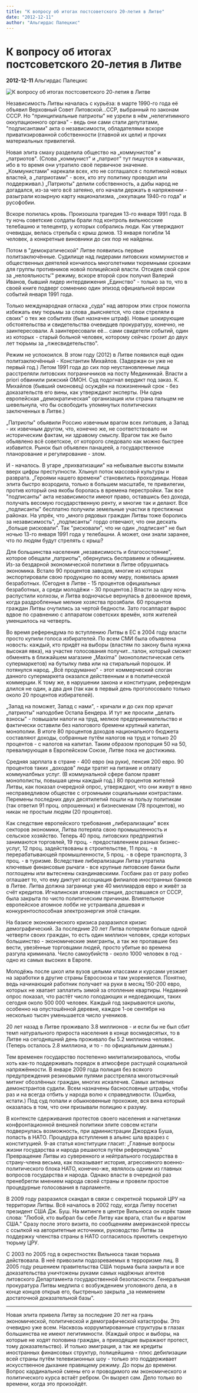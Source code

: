 ```yaml
---
title: "К вопросу об итогах постсоветского 20-летия в Литвe"
date: "2012-12-11"
author: "Альгирдас Палецкис"
---
```


# К вопросу об итогах постсоветского 20-летия в Литвe

**2012-12-11** Альгирдас Палецкис

![К вопросу об итогах постсоветского 20-летия в Литвe](http://www.kuncinas.com/aboutall/vilnius_foto/vilnius_foto_94l.jpg)

Независимость Литвы началась с курьёза: в марте 1990-го года её объявил Верховный Совет Литовской...ССР, выбранный по законам СССР. Но "принципиальные патриоты" не узрели в нём „нелегитимного оккупационного органа" - ведь они сами стали депутатами, "подписантами" акта о независимости, обладателями вскоре приватизированной собственности (главной их цели) и прочих материальных привилегий.

Новая элита смаху разделила общество на „коммунистов" и „патриотов". (Слова „коммунист" и „патриот" тут пишутся в кавычках, ибо в то время они утратило своё первичное значение. „Коммунистами" нарекали всех, кто не соглашался с политикой новых властей, а „патриотами" - всех, кто эту политику проводил или поддерживал.) „Патриоты" делили собственность, а дабы народ не догадался, из-за чего всё затеяно, его начали держать в напряжении - разыграли козырную карту национализма, „оккупации 1940-го года" и русофобии.

Вскоре полилась кровь. Произошла трагедия 13-го января 1991 года. В ту ночь советские солдаты брали под контроль вильнюсские телебашню и телецентр, у которых собрались люди. Как утверждают очевидцы, велась стрельба с крыш домов. 13 января погибли 14 человек, а конкретные виновники до сих пор не найдены.

Потом в "демократической" Литве появились первые политзаключённые. Судилище над лидерами литовских коммунистов и общественных деятелей кончилось многолетними тюремными сроками для группы противников новой полицейской власти. Отсидев свой срок за „нелояльность‘" режиму, вскоре второй срок получил Валерий Иванов, бывший лидер интердвижения „Единство" - только за то, что в своей книге подверг сомнению один эпизод официальной версии событий января 1991 года.

Только международная огласка „суда" над автором этих строк помогла избежать ему тюрьмы за слова „выясняется, что свои стреляли в своих" о тех же событиях (был назначен штраф). Новые шокирующие обстоятельства и свидетельства очевидцев прокуратуру, конечно, не заинтересовали. А заинтересовали её... сами свидетели событий, один из которых - старый больной человек, которому сейчас грозит до двух лет тюрьмы за „лжесвидетельство".

Режим не успокоился. В этом году (2012) в Литве появился ещё один политзаключённый - Константин Михайлов. (Задержан он уже не первый год.) Летом 1991 года до сих пор неустановленные лица расстреляли литовских пограничников на посту Медининкай. Власти a priori обвинили рижский ОМОН. Суд подогнал вердикт под заказ. К. Михайлов (бывший омоновец) осуждён на пожизненный срок - без доказательств его вины, как утверждают эксперты. (Ни одна европейская „демократическая" организация или страна пальцем не шевельнула, что бы освободить упомянутых политических заключенных в Литве.)

„Патриоты" обьявили Россию извечным врагом всех литовцев, а Запад - их извечным другом, что, конечно же, не соответствовало ни историческим фактам, ни здравому смыслу. Врагом так же было обьявлено всё советское, от которого следовало как можно быстрее избавится. Рынок был объявлен панацеей, а государственное планорование и регулирование - злом.

И - началось. В угаре „прихватизации" на небывалые высоты взмыли вверх цифры преступности. Хлынул поток массовой культуры и разврата. „Героями нашего времени" становились проходимцы. Новая элита быстро возродила, только в большем масштабе, те привилегии, против который она якобы боролась в времена перестройки. Так все "подписанты" акта независимости имеют право, оставшись без дохода, получать весомую государственную ренту, и многие так и делают. Все „подписанты" бесплатно получили земельные участки в престижных районах. На упрёк, что „много рядовых граждан Литвы тоже боролись за независимость", „подписанты" гордо отвечают, что они дескать „больше рисковали". Так "рисковали", что ни один „подписант" не был ночью 13-го января 1991 года у телебашни. А может, они знали заранее, что по людям будут стрелять с крыш?

Для большинства населения „независимость и благосостояние", которое обещали „патриоты", обернулись бесправием и обнищанием. Из-за бездарной экономической политики в Литве обрушилась экономика. Встало 90 процентов заводов, многие из которых экспортировали свою продукцию по всему миру, появилась армия безработных. (Сегодня в Литве - 15 процентов официальных безработных, а среди молодёжи - 30 процентов.) Власти за одну ночь распустили колхозы, и Литва водночасье вернулась в довоенное время, когда раздробленные мелкие хозяства прозябали. 60 процентов граждан Литвы очутились за чертой бедности. Зато госаппарат вырос вдвое по сравнению с аппаратом советских времён, хотя жителей уменшилось на четверть.

Во время референдума по вступлению Литвы в ЕС в 2004 году власти просто купили голоса избирателей. По всем СМИ была объявлена новость: каждый, кто придёт на выборы (властям по закону была нужна высокая явка), на участке голосования получит...талон, который сможет обменять в ближайшем магазине „Махimа" (монополистическая сеть супермаркетов) на бутылку пива или на стиральный порошок. И потянулся народ. „Всё продуманно" - этот коммерческий слоган данного супермаркета оказался действенным и в политической коммерции. К тому же, в нарушении закона и конституции, референдум длился не один, а два дня (так как в первый день проголосовало только около 20 процентов избирателей).

„Запад на поможет, Запад с нами", - кричали и до сих пор кричат „патриоты" наподобие Остапа Бендера. И тут же просили „делать взносы" - повышали налоги на труд, мелкое предпринимательство и фактически оставили без налогового бремени крупный капитал, монополии. В итоге 80 процентов доходов национального бюджета составляют доходы, собранные путём налогов на труд и только 20 процентов - с налогов на капитал. Таким образом пропорция 50 на 50, превалирующая в Европейском Союзе, Литве пока не достижима.

Средняя зарплата в стране - 400 евро (на руки), пенсия 200 евро. 90 процентов таких „доходов" люди тратят на питание и оплату коммуналбных услуг. (В коммунальной сфере балом правят монополисты, повышая цены каждый год.) 80 процентов жителей Литвы, как показал очередной опрос, утверждают, что они живут в явно несправедливом обществе с огромными социальными контрастами. Перемены последних двух десятилетий пошли на пользу политикам (так ответил 91 проц. опрошенных) и бизнесменам (78 процентов), но никак не простым людям (20 процентов).

Как следствие европейского требования „либерализации" всех секторов экономики, Литва потеряла свою промышленность и сельское хозяйство. Теперь 40 проц. литовских предприятий занимаются торговлей, 19 проц. - предоставлением разных бизнес-услуг, 12 проц. задействованы в строительстве, 11 проц. - в перерабатывающей промышленности, 5 проц. - в сфере транспорта, 3 проц. - в туризме. Вследствие либерализации Литва утратила ключевые финансовые рычаги - все крупные литовские банки были поглощены или вытеснены скандинавскими. Госбанк раз от разу робко оглашает то, что ему диктует ассоциация филиалов иностранных банков в Литве. Литва должна загранице уже 40 миллиардов евро и живёт за счёт кредитов. Игналинская атомная станция, доставшаяся от СССР, была закрыта по чисто политическим причинам. Влиятельное европейское атомное лобби не устраивала дешевая и конкурентоспособная электроэнергия этой станции.

На базисе экономического кризиса разразился кризис демографический. За последние 20 лет Литва потеряли больше одной четверти своих граждан, то есть один миллион человек, среди которых большинство - экономические эмигранты, а так же пропавшие без вести, увезённые торговцами людей, просто убитые во времена разгула криминала. Число самоубийств - около 1000 человек в год - одно из самых высоких в Европе.

Молодёжь после школ или вузов целыми классами и курсами уезжает на заработки в другие страны Евросоюза и там укореняется. Понятно, ведь начинающий работник получает на руки в месяц 150-200 евро, которых не хватает заплатить зимой за отопление квартиры. Недавний опрос показал, что растёт число голодающих и недоедающих, таких сегодня около 500 000 человек. Каждый год закрываются школы, особенно на опустошённой деревне, каждое 1-ое сентября на несколько тысяч уменьшается число учеников.

20 лет назад в Литве проживало 3.8 миллионов - и если бы не был сбит темп натурального прироста населения в конце восмидесятых, то в Литве на сегодняшний день проживало бы 5.2 миллиона человек. (Теперь осталось 2.8 миллиона, и то - по официальным данным.)

Тем временен государство постепенно милитализировалось, чтобы хоть как-то поддерживать порядок в атмосфере растущей социальной напряжённости. В январе 2009 года полиция без всякого предупреждения резиновыми пулями расстреляла многотысячный митинг обозлённых граждан, многих искалечив. Самых активных демонстрантов судили. Всем назначены баснословные штрафы, чтобы раз и на всегда отбить у народа волю к справедливости. (Ошибка, кстати.) Под суд попали и обыкновенные прохожие, вся вина который оказалась в том, что они призывали полицию к разуму.

В контексте сдерживания протестов своего населения и нагнетании конфронтационной внешней политики элите совсем кстати подвернулась возможность, при администрации Джорджа Буша, попасть в НАТО. Процедура вступления в альянс шла вразрез с конституцией. 9-ая статья конституции гласит: „Главные вопросы жизни государства и народа решаются путём референдума." Превращение Литвы из суверенного и нейтрального государства в страну-члена весьма, как показывает история, агрессивного военно-политического блока НАТО, конечно-же, являлось одним из главных вопросов государства и народа. Однако власти в очередной раз пренебрегли мнением народа своей страны и провели простое процедурные голосования в парламенте.

В 2009 году разразился скандал в связи с секретной тюрьмой ЦРУ на территории Литвы. Всё началось в 2002 году, когда Литву посетил президент США Дж. Буш. На митинге в центре Вильнюса он изрёк такие слова: "Любой, кто выбрал бы себе Литву как врага, стал бы и врагом США." Сразу после этого визита, по сообщениям американской прессы с ссылкой на авторитетные источники, руководство Литвы за поддержку членства страны в НАТО согласилось приютить секретную тюрьму ЦРУ.

С 2003 по 2005 год в окрестностях Вильнюса такая тюрьма действовала. В неё привозили подозреваемых в терроризме лиц. В 2005 году решением правительства США тюрьма была закрыта и все доказательства уничтожены руками самых надёжных агентов литовского Департамента государственной безопасности. Генеральная прокуратура Литвы медлила с возбуждением уголовного дела, а в конце концов открыв его, быстренько закрыла „за неимением достаточной доказательной базы".

***

Новая элита привела Литву за последние 20 лет на грань экономической, политической и демографической катастрофы. Это очевидно уже всем. Насквозь коррумпированные структуры в глазах большинства не имеют легитимности. (Каждый опрос и выборы, на которые не ходят половина граждан, а приходящие выражают протест, тому доказательство). И только эмиграция, а так же кредиты иностранных финансовых структур, полицейщина - плюс дебилизации всей страны путём телевизионных шоу - только это поддерживает искусственное дыхание правящему режиму. До поры до времени. Вопрос кардинальной смены его и проводимого им экономического и политического курса встаёт ребром. Он вызрел сам. Дело только во времени, когда это произойдёт.